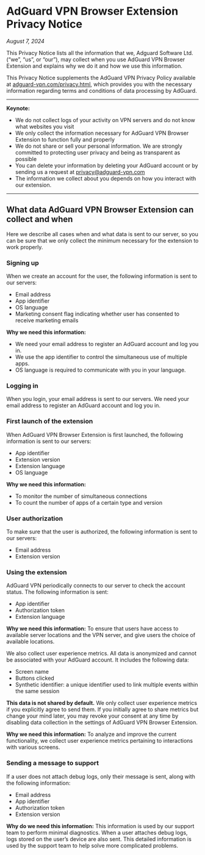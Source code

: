 
# AdGuard VPN Browser Extension Privacy Notice

*August 7, 2024*

This Privacy Notice lists all the information that we, Adguard Software Ltd. (“we”, “us”, or “our”), may collect when you use AdGuard VPN Browser Extension and explains why we do it and how we use this information.

This Privacy Notice supplements the AdGuard VPN Privacy Policy available at [adguard-vpn.com/privacy.html](https://adguard-vpn.com/privacy.html), which provides you with the necessary information regarding terms and conditions of data processing by AdGuard.

---

**Keynote:**

- We do not collect logs of your activity on VPN servers and do not know what websites you visit
- We only collect the information necessary for AdGuard VPN Browser Extension to function fully and properly
- We do not share or sell your personal information. We are strongly committed to protecting user privacy and being as transparent as possible
- You can delete your information by deleting your AdGuard account or by sending us a request at [privacy@adguard-vpn.com](mailto:privacy@adguard-vpn.com)
- The information we collect about you depends on how you interact with our extension.

---

## What data AdGuard VPN Browser Extension can collect and when

Here we describe all cases when and what data is sent to our server, so you can be sure that we only collect the minimum necessary for the extension to work properly.

### Signing up

When we create an account for the user, the following information is sent to our servers:

- Email address
- App identifier
- OS language
- Marketing consent flag indicating whether user has consented to receive marketing emails

**Why we need this information:**

- We need your email address to register an AdGuard account and log you in.
- We use the app identifier to control the simultaneous use of multiple apps.
- OS language is required to communicate with you in your language.

### Logging in

When you login, your email address is sent to our servers. We need your email address to register an AdGuard account and log you in.

### First launch of the extension

When AdGuard VPN Browser Extension is first launched, the following information is sent to our servers:

- App identifier
- Extension version
- Extension language
- OS language

**Why we need this information:**

- To monitor the number of simultaneous connections
- To count the number of apps of a certain type and version

### User authorization

To make sure that the user is authorized, the following information is sent to our servers:

- Email address
- Extension version

### Using the extension

AdGuard VPN periodically connects to our server to check the account status. The following information is sent:

- App identifier
- Authorization token
- Extension language

**Why we need this information:** To ensure that users have access to available server locations and the VPN server, and give users the choice of available locations.

We also collect user experience metrics. All data is anonymized and cannot be associated with your AdGuard account. It includes the following data:

- Screen name
- Buttons clicked
- Synthetic identifier: a unique identifier used to link multiple events within the same session

**This data is not shared by default.** We only collect user experience metrics if you explicitly agree to send them. If you initially agree to share metrics but change your mind later, you may revoke your consent at any time by disabling data collection in the settings of AdGuard VPN Browser Extension.

**Why we need this information:** To analyze and improve the current functionality, we collect user experience metrics pertaining to interactions with various screens.

### Sending a message to support

If a user does not attach debug logs, only their message is sent, along with the following information:

- Email address
- App identifier
- Authorization token
- Extension version

**Why do we need this information:** This information is used by our support team to perform minimal diagnostics.
When a user attaches debug logs, logs stored on the user’s device are also sent. This detailed information is used by the support team to help solve more complicated problems.
